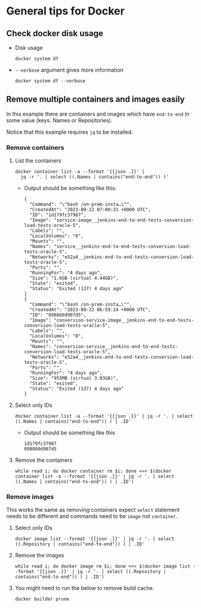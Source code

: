 # General tips for Docker

## Check docker disk usage
* Disk usage
    ~~~
    docker system df
    ~~~
* `--verbose` argument gives more information
    ~~~
    docker system df --verbose
    ~~~

## Remove multiple containers and images easily
In this example there are containers and images which have `end-to-end` in some value (keys: Names or Repositories).

Notice that this example requires `jq` to be installed.

### Remove containers
1. List the containers
    ~~~
    docker container list -a --format '{{json .}}' |
      jq -r '. | select ((.Names | contains("end-to-end")) )'
    ~~~
    * Output should be something like this:
        ~~~
        {
          "Command": "\"bash /on-prem-insta…\"",
          "CreatedAt": "2023-09-22 07:00:31 +0000 UTC",
          "ID": "1d179fc37987",
          "Image": "service-image__jenkins-end-to-end-tests-conversion-load-tests-oracle-5",
          "Labels": "",
          "LocalVolumes": "0",
          "Mounts": "",
          "Names": "service__jenkins-end-to-end-tests-conversion-load-tests-oracle-5",
          "Networks": "e52a4__jenkins-end-to-end-tests-conversion-load-tests-oracle-5",
          "Ports": "",
          "RunningFor": "4 days ago",
          "Size": "1.6GB (virtual 4.44GB)",
          "State": "exited",
          "Status": "Exited (137) 4 days ago"
        }
        {
          "Command": "\"bash /on-prem-insta…\"",
          "CreatedAt": "2023-09-22 06:59:24 +0000 UTC",
          "ID": "098860d907d5",
          "Image": "conversion-service-image__jenkins-end-to-end-tests-conversion-load-tests-oracle-5",
          "Labels": "",
          "LocalVolumes": "0",
          "Mounts": "",
          "Names": "conversion-service__jenkins-end-to-end-tests-conversion-load-tests-oracle-5",
          "Networks": "e52a4__jenkins-end-to-end-tests-conversion-load-tests-oracle-5",
          "Ports": "",
          "RunningFor": "4 days ago",
          "Size": "955MB (virtual 3.03GB)",
          "State": "exited",
          "Status": "Exited (137) 4 days ago"
        }
        ~~~ 
1. Select only IDs
    ~~~
    docker container list -a --format '{{json .}}' | jq -r '. | select ((.Names | contains("end-to-end")) ) | .ID'
    ~~~
    * Output should be something like this
      ~~~
      1d179fc37987
      098860d907d5
      ~~~
1. Remove the containers
    ~~~
    while read i; do docker container rm $i; done <<< $(docker container list -a --format '{{json .}}' | jq -r '. | select ((.Names | contains("end-to-end")) ) | .ID')
    ~~~

### Remove images
This works the same as removing containers expect `select` statement needs to be different and commands need to be `image` not `container`.
1. Select only IDs
    ~~~
    docker image list --format '{{json .}}' | jq -r '. | select ((.Repository | contains("end-to-end")) ) | .ID'
    ~~~
1. Remove the images
    ~~~
    while read i; do docker image rm $i; done <<< $(docker image list --format '{{json .}}' | jq -r '. | select ((.Repository | contains("end-to-end")) ) | .ID')
    ~~~
1. You might need to run the below to remove build cache.
    ~~~
    docker builder prune
    ~~~

